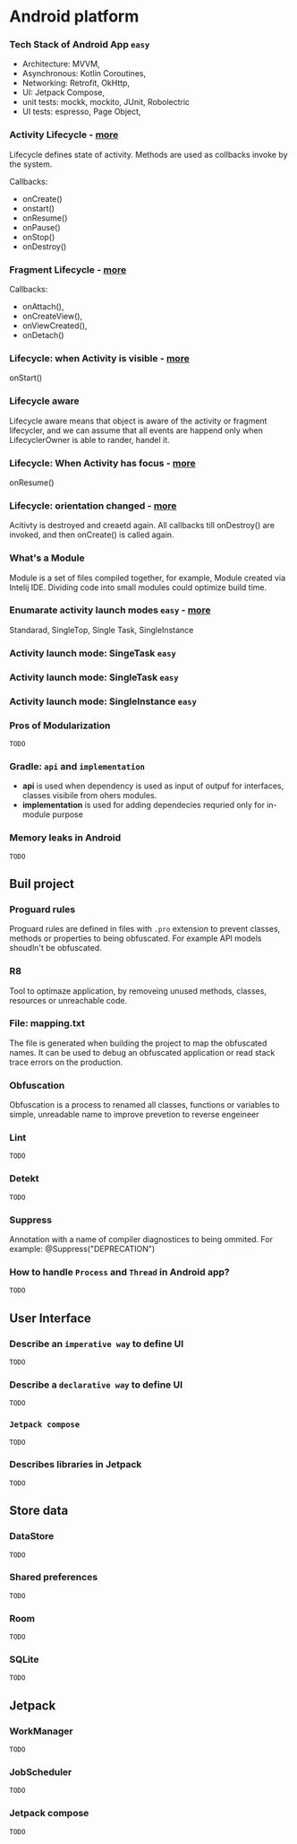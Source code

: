 # Android platform

### **Tech Stack of Android App** `easy`
- Architecture: MVVM,
- Asynchronous: Kotlin Coroutines,
- Networking: Retrofit, OkHttp,
- UI: Jetpack Compose,
- unit tests: mockk, mockito, JUnit, Robolectric
- UI tests: espresso, Page Object,

### **Activity Lifecycle** - [more](https://developer.android.com/guide/components/activities/activity-lifecycle#alc)

Lifecycle defines state of activity. Methods are used as collbacks invoke by the system.
 
Callbacks:
- onCreate() 
- onstart() 
- onResume() 
- onPause() 
- onStop() 
- onDestroy()

### **Fragment Lifecycle** - [more](https://developer.android.com/guide/fragments/lifecycle#states)
Callbacks:
- onAttach(), 
- onCreateView(), 
- onViewCreated(),
- onDetach()

### Lifecycle: when Activity is visible - [more](https://developer.android.com/guide/components/activities/activity-lifecycle#alc)
onStart() 

### **Lifecycle aware**
Lifecycle aware means that object is aware of the activity or fragment lifecycler, and we can assume that all events are happend only when LifecyclerOwner is able to rander, handel it.


### **Lifecycle: When Activity has focus** - [more](https://developer.android.com/guide/components/activities/activity-lifecycle#alc)
onResume()

### **Lifecycle: orientation changed** - [more](https://developer.android.com/guide/components/activities/activity-lifecycle#alc)
Acitivty is destroyed and creaetd again. All callbacks till onDestroy() are invoked, and then onCreate() is called again.   

### **What's a Module**
Module is a set of files compiled together, for example, Module created via Intelij IDE. Dividing code into small modules could optimize build time.

### **Enumarate activity launch modes** `easy` - [more]()
Standarad, SingleTop, Single Task, SingleInstance

### **Activity launch mode: SingeTask** `easy`
### **Activity launch mode: SingleTask** `easy`
### **Activity launch mode: SingleInstance** `easy`

### **Pros of Modularization**
```
TODO
```

### **Gradle: `api` and `implementation`**
- **api** is used when dependency is used as input of outpuf for interfaces, classes visibile from ohers modules.
- **implementation** is used for adding dependecies requried only for in-module purpose 
 
### **Memory leaks in Android**
```
TODO
```

## Buil project

### **Proguard rules**
Proguard rules are defined in files with `.pro` extension to prevent classes, methods or properties to being obfuscated. For example API models shoudln't be obfuscated. 

### **R8**
Tool to optimaze application, by removeing unused methods, classes, resources or unreachable code.

### File: **mapping.txt**
The file is generated when building the project to map the obfuscated names. It can be used to debug an obfuscated application or read stack trace errors on the production.  

### **Obfuscation**
Obfuscation is a process to renamed all classes, functions or variables to simple, unreadable name to improve prevetion to reverse engeineer

### **Lint**
```
TODO
```

### **Detekt**
```
TODO
```

### **Suppress**
Annotation with a name of compiler diagnostices to being ommited. For example: @Suppress("DEPRECATION")

### How to handle `Process` and `Thread` in Android app?
```
TODO
```

## **User Interface**

### Describe an `imperative way` to define UI
```
TODO
```

### Describe a `declarative way` to define UI
```
TODO
```

### `Jetpack compose`
```
TODO
```

### Describes libraries in Jetpack
```
TODO
```

## **Store data**

### **DataStore**
```
TODO
```

### **Shared preferences**
```
TODO
```

### **Room**
```
TODO
```

### **SQLite**
```
TODO
```

## **Jetpack**

### **WorkManager**
```
TODO
```

### **JobScheduler**
```
TODO
```

### **Jetpack compose**
```
TODO
```
